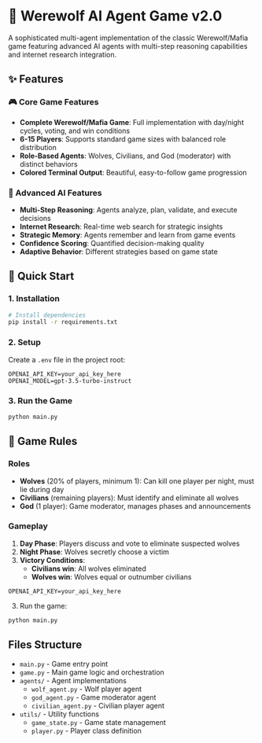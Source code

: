 # 🐺 Werewolf AI Agent Game v2.0

A sophisticated multi-agent implementation of the classic Werewolf/Mafia game featuring advanced AI agents with multi-step reasoning capabilities and internet research integration.

## ✨ Features

### 🎮 Core Game Features
- **Complete Werewolf/Mafia Game**: Full implementation with day/night cycles, voting, and win conditions
- **6-15 Players**: Supports standard game sizes with balanced role distribution
- **Role-Based Agents**: Wolves, Civilians, and God (moderator) with distinct behaviors
- **Colored Terminal Output**: Beautiful, easy-to-follow game progression

### 🧠 Advanced AI Features
- **Multi-Step Reasoning**: Agents analyze, plan, validate, and execute decisions
- **Internet Research**: Real-time web search for strategic insights
- **Strategic Memory**: Agents remember and learn from game events
- **Confidence Scoring**: Quantified decision-making quality
- **Adaptive Behavior**: Different strategies based on game state

## 🚀 Quick Start

### 1. Installation

```bash
# Install dependencies
pip install -r requirements.txt
```

### 2. Setup

Create a `.env` file in the project root:

```env
OPENAI_API_KEY=your_api_key_here
OPENAI_MODEL=gpt-3.5-turbo-instruct
```

### 3. Run the Game

```bash
python main.py
```

## 🎯 Game Rules

### Roles
- **Wolves** (20% of players, minimum 1): Can kill one player per night, must lie during day
- **Civilians** (remaining players): Must identify and eliminate all wolves
- **God** (1 player): Game moderator, manages phases and announcements

### Gameplay
1. **Day Phase**: Players discuss and vote to eliminate suspected wolves
2. **Night Phase**: Wolves secretly choose a victim
3. **Victory Conditions**:
   - **Civilians win**: All wolves eliminated
   - **Wolves win**: Wolves equal or outnumber civilians
```
OPENAI_API_KEY=your_api_key_here
```

3. Run the game:
```bash
python main.py
```

## Files Structure

- `main.py` - Game entry point
- `game.py` - Main game logic and orchestration
- `agents/` - Agent implementations
  - `wolf_agent.py` - Wolf player agent
  - `god_agent.py` - Game moderator agent
  - `civilian_agent.py` - Civilian player agent
- `utils/` - Utility functions
  - `game_state.py` - Game state management
  - `player.py` - Player class definition
